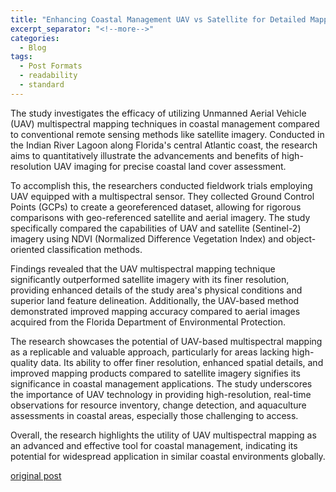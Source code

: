```yaml
---
title: "Enhancing Coastal Management UAV vs Satellite for Detailed Mapping"
excerpt_separator: "<!--more-->"
categories:
  - Blog
tags:
  - Post Formats
  - readability
  - standard
---
```

The study investigates the efficacy of utilizing Unmanned Aerial Vehicle (UAV) multispectral mapping techniques in coastal management compared to conventional remote sensing methods like satellite imagery. Conducted in the Indian River Lagoon along Florida's central Atlantic coast, the research aims to quantitatively illustrate the advancements and benefits of high-resolution UAV imaging for precise coastal land cover assessment.

To accomplish this, the researchers conducted fieldwork trials employing UAV equipped with a multispectral sensor. They collected Ground Control Points (GCPs) to create a georeferenced dataset, allowing for rigorous comparisons with geo-referenced satellite and aerial imagery. The study specifically compared the capabilities of UAV and satellite (Sentinel-2) imagery using NDVI (Normalized Difference Vegetation Index) and object-oriented classification methods.

Findings revealed that the UAV multispectral mapping technique significantly outperformed satellite imagery with its finer resolution, providing enhanced details of the study area's physical conditions and superior land feature delineation. Additionally, the UAV-based method demonstrated improved mapping accuracy compared to aerial images acquired from the Florida Department of Environmental Protection.

The research showcases the potential of UAV-based multispectral mapping as a replicable and valuable approach, particularly for areas lacking high-quality data. Its ability to offer finer resolution, enhanced spatial details, and improved mapping products compared to satellite imagery signifies its significance in coastal management applications. The study underscores the importance of UAV technology in providing high-resolution, real-time observations for resource inventory, change detection, and aquaculture assessments in coastal areas, especially those challenging to access.

Overall, the research highlights the utility of UAV multispectral mapping as an advanced and effective tool for coastal management, indicating its potential for widespread application in similar coastal environments globally.

[original post](https://www.mdpi.com/2504-446X/3/3/60)
